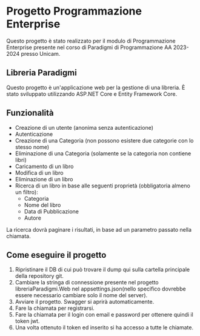 # Progetto Programmazione Enterprise

Questo progetto è stato realizzato per il modulo di Programmazione Enterprise presente nel corso di Paradigmi di Programmazione AA 2023-2024 presso Unicam.

## Libreria Paradigmi

Questo progetto è un'applicazione web per la gestione di una libreria. È stato sviluppato utilizzando ASP.NET Core e Entity Framework Core.

## Funzionalità

- Creazione di un utente (anonima senza autenticazione)
- Autenticazione
- Creazione di una Categoria (non possono esistere due categorie con lo stesso nome)
- Eliminazione di una Categoria (solamente se la categoria non contiene libri)
- Caricamento di un libro
- Modifica di un libro
- Eliminazione di un libro
- Ricerca di un libro in base alle seguenti proprietà (obbligatoria almeno un filtro):
  - Categoria
  - Nome del libro
  - Data di Pubblicazione
  - Autore

La ricerca dovrà paginare i risultati, in base ad un parametro passato nella chiamata.

## Come eseguire il progetto

1. Ripristinare il DB di cui può trovare il dump qui sulla cartella principale della repository git.
2. Cambiare la stringa di connessione presente nel progetto libreriaParadigmi.Web nel appsettings.json(nello specifico dovrebbe essere necessario cambiare solo il nome del server).
3. Avviare il progetto. Swagger si aprirà automaticamente.
4. Fare la chiamata per registrarsi.
5. Fare la chiamata per il login con email e password per ottenere quindi il token jwt.
6. Una volta ottenuto il token ed inserito si ha accesso a tutte le chiamate.



